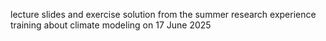 lecture slides and exercise solution from the summer research experience training about climate modeling on 17 June 2025
